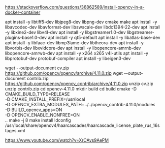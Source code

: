 https://stackoverflow.com/questions/36862589/install-opencv-in-a-docker-container

apt install -y libtiff5-dev libjpeg8-dev libpng-dev cmake make
apt install -y libavcodec-dev libavformat-dev libswscale-dev libdc1394-22-dev
apt install -y libxine2-dev libv4l-dev
apt install -y libgstreamer1.0-dev libgstreamer-plugins-base1.0-dev
apt install -y qt5-default
apt install -y libatlas-base-dev
apt install -y libfaac-dev libmp3lame-dev libtheora-dev
apt install -y libvorbis-dev libxvidcore-dev
apt install -y libopencore-amrnb-dev libopencore-amrwb-dev
apt install -y x264 x265 v4l-utils
apt install -y libprotobuf-dev protobuf-compiler
apt install -y libeigen3-dev

wget --output-document cv.zip https://github.com/opencv/opencv/archive/4.11.0.zip
wget --output-document contrib.zip https://github.com/opencv/opencv_contrib/archive/4.11.0.zip
unzip cv.zip
unzip contrib.zip
cd opencv-4.11.0
mkdir build
cd build
cmake -D CMAKE_BUILD_TYPE=RELEASE \
  -D CMAKE_INSTALL_PREFIX=/usr/local \
  -D OPENCV_EXTRA_MODULES_PATH=../../opencv_contrib-4.11.0/modules \
  -D BUILD_opencv_apps=ON \
  -D OPENCV_ENABLE_NONFREE=ON \
  ..
make -j 8
make install 
ldconfig
/usr/local/share/opencv4/haarcascades/haarcascade_license_plate_rus_16stages.xml

https://www.youtube.com/watch?v=XrCAvs9AePM
